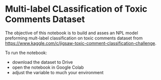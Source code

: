 # Multi-label CLassification of Toxic Comments Dataset

The objective of this notebook is to build and asses an NPL model preforming mult-label classification on toxic comments dataset from https://www.kaggle.com/c/jigsaw-toxic-comment-classification-challenge.

To run the notebook:
* download the dataset to Drive
* open the notebook in Google Colab
* adjust the variable to much your environment

